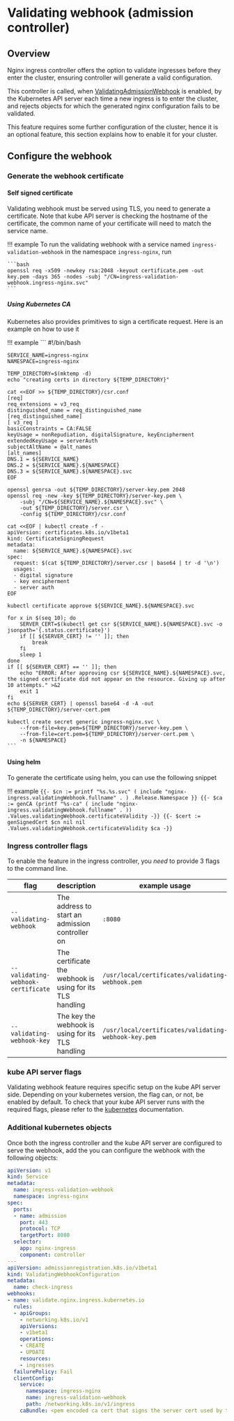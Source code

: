 # Validating webhook (admission controller)

## Overview

Nginx ingress controller offers the option to validate ingresses before they enter the cluster, ensuring controller will generate a valid configuration.

This controller is called, when [ValidatingAdmissionWebhook][1] is enabled, by the Kubernetes API server each time a new ingress is to enter the cluster, and rejects objects for which the generated nginx configuration fails to be validated.

This feature requires some further configuration of the cluster, hence it is an optional feature, this section explains how to enable it for your cluster.

## Configure the webhook

### Generate the webhook certificate


#### Self signed certificate

Validating webhook must be served using TLS, you need to generate a certificate. Note that kube API server is checking the hostname of the certificate, the common name of your certificate will need to match the service name.

!!! example
    To run the validating webhook with a service named `ingress-validation-webhook` in the namespace `ingress-nginx`, run

    ```bash
    openssl req -x509 -newkey rsa:2048 -keyout certificate.pem -out key.pem -days 365 -nodes -subj "/CN=ingress-validation-webhook.ingress-nginx.svc"
    ```

##### Using Kubernetes CA

Kubernetes also provides primitives to sign a certificate request. Here is an example on how to use it

!!! example
    ```
    #!/bin/bash

    SERVICE_NAME=ingress-nginx
    NAMESPACE=ingress-nginx

    TEMP_DIRECTORY=$(mktemp -d)
    echo "creating certs in directory ${TEMP_DIRECTORY}"

    cat <<EOF >> ${TEMP_DIRECTORY}/csr.conf
    [req]
    req_extensions = v3_req
    distinguished_name = req_distinguished_name
    [req_distinguished_name]
    [ v3_req ]
    basicConstraints = CA:FALSE
    keyUsage = nonRepudiation, digitalSignature, keyEncipherment
    extendedKeyUsage = serverAuth
    subjectAltName = @alt_names
    [alt_names]
    DNS.1 = ${SERVICE_NAME}
    DNS.2 = ${SERVICE_NAME}.${NAMESPACE}
    DNS.3 = ${SERVICE_NAME}.${NAMESPACE}.svc
    EOF

    openssl genrsa -out ${TEMP_DIRECTORY}/server-key.pem 2048
    openssl req -new -key ${TEMP_DIRECTORY}/server-key.pem \
        -subj "/CN=${SERVICE_NAME}.${NAMESPACE}.svc" \
        -out ${TEMP_DIRECTORY}/server.csr \
        -config ${TEMP_DIRECTORY}/csr.conf

    cat <<EOF | kubectl create -f -
    apiVersion: certificates.k8s.io/v1beta1
    kind: CertificateSigningRequest
    metadata:
      name: ${SERVICE_NAME}.${NAMESPACE}.svc
    spec:
      request: $(cat ${TEMP_DIRECTORY}/server.csr | base64 | tr -d '\n')
      usages:
      - digital signature
      - key encipherment
      - server auth
    EOF

    kubectl certificate approve ${SERVICE_NAME}.${NAMESPACE}.svc

    for x in $(seq 10); do
        SERVER_CERT=$(kubectl get csr ${SERVICE_NAME}.${NAMESPACE}.svc -o jsonpath='{.status.certificate}')
        if [[ ${SERVER_CERT} != '' ]]; then
            break
        fi
        sleep 1
    done
    if [[ ${SERVER_CERT} == '' ]]; then
        echo "ERROR: After approving csr ${SERVICE_NAME}.${NAMESPACE}.svc, the signed certificate did not appear on the resource. Giving up after 10 attempts." >&2
        exit 1
    fi
    echo ${SERVER_CERT} | openssl base64 -d -A -out ${TEMP_DIRECTORY}/server-cert.pem

    kubectl create secret generic ingress-nginx.svc \
        --from-file=key.pem=${TEMP_DIRECTORY}/server-key.pem \
        --from-file=cert.pem=${TEMP_DIRECTORY}/server-cert.pem \
        -n ${NAMESPACE}
    ```

#### Using helm

To generate the certificate using helm, you can use the following snippet

!!! example
    ```
    {{- $cn := printf "%s.%s.svc" ( include "nginx-ingress.validatingWebhook.fullname" . ) .Release.Namespace }}
    {{- $ca := genCA (printf "%s-ca" ( include "nginx-ingress.validatingWebhook.fullname" . )) .Values.validatingWebhook.certificateValidity -}}
    {{- $cert := genSignedCert $cn nil nil .Values.validatingWebhook.certificateValidity $ca -}}
    ```

### Ingress controller flags

To enable the feature in the ingress controller, you _need_ to provide 3 flags to the command line.

|flag|description|example usage|
|-|-|-|
|`--validating-webhook`|The address to start an admission controller on|`:8080`|
|`--validating-webhook-certificate`|The certificate the webhook is using for its TLS handling|`/usr/local/certificates/validating-webhook.pem`|
|`--validating-webhook-key`|The key the webhook is using for its TLS handling|`/usr/local/certificates/validating-webhook-key.pem`|

### kube API server flags

Validating webhook feature requires specific setup on the kube API server side. Depending on your kubernetes version, the flag can, or not, be enabled by default.
To check that your kube API server runs with the required flags, please refer to the [kubernetes][1] documentation.

### Additional kubernetes objects

Once both the ingress controller and the kube API server are configured to serve the webhook, add the you can configure the webhook with the following objects:

```yaml
apiVersion: v1
kind: Service
metadata:
  name: ingress-validation-webhook
  namespace: ingress-nginx
spec:
  ports:
  - name: admission
    port: 443
    protocol: TCP
    targetPort: 8080
  selector:
    app: nginx-ingress
    component: controller
---
apiVersion: admissionregistration.k8s.io/v1beta1
kind: ValidatingWebhookConfiguration
metadata:
  name: check-ingress
webhooks:
- name: validate.nginx.ingress.kubernetes.io
  rules:
  - apiGroups:
    - networking.k8s.io/v1
    apiVersions:
    - v1beta1
    operations:
    - CREATE
    - UPDATE
    resources:
    - ingresses
  failurePolicy: Fail
  clientConfig:
    service:
      namespace: ingress-nginx
      name: ingress-validation-webhook
      path: /networking.k8s.io/v1/ingress
    caBundle: <pem encoded ca cert that signs the server cert used by the webhook>
```

[1]: https://kubernetes.io/docs/reference/access-authn-authz/admission-controllers/#validatingadmissionwebhook